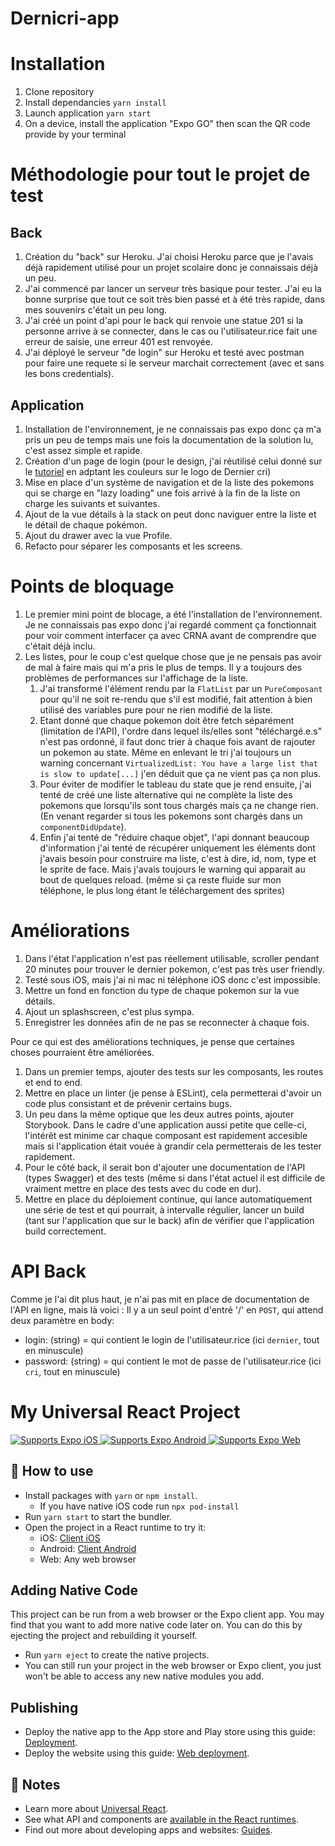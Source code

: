 # Dernicri-app

# Installation

1. Clone repository
2. Install dependancies `yarn install`
3. Launch application `yarn start`
4. On a device, install the application "Expo GO" then scan the QR code provide by your terminal

# Méthodologie pour tout le projet de test

## Back

1. Création du "back" sur Heroku. J'ai choisi Heroku parce que je l'avais déjà rapidement utilisé pour un projet scolaire donc je connaissais déjà un peu.
2. J'ai commencé par lancer un serveur très basique pour tester. J'ai eu la bonne surprise que tout ce soit très bien passé et à été très rapide, dans mes souvenirs c'était un peu long.
3. J'ai créé un point d'api pour le back qui renvoie une statue 201 si la personne arrive à se connecter, dans le cas ou l'utilisateur.rice fait une erreur de saisie, une erreur 401 est renvoyée.
4. J'ai déployé le serveur "de login" sur Heroku et testé avec postman pour faire une requete si le serveur marchait correctement (avec et sans les bons credentials).

## Application

1. Installation de l'environnement, je ne connaissais pas expo donc ça m'a pris un peu de temps mais une fois la documentation de la solution lu, c'est assez simple et rapide.
2. Création d'un page de login (pour le design, j'ai réutilisé celui donné sur le [tutoriel](https://code.tutsplus.com/tutorials/common-react-native-app-layouts-login-page--cms-27639) en adptant les couleurs sur le logo de Dernier cri)
3. Mise en place d'un système de navigation et de la liste des pokemons qui se charge en "lazy loading" une fois arrivé à la fin de la liste on charge les suivants et suivantes.
4. Ajout de la vue détails à la stack on peut donc naviguer entre la liste et le détail de chaque pokémon.
5. Ajout du drawer avec la vue Profile.
6. Refacto pour séparer les composants et les screens.

# Points de bloquage

1. Le premier mini point de blocage, a été l'installation de l'environnement. Je ne connaissais pas expo donc j'ai regardé comment ça fonctionnait pour voir comment interfacer ça avec CRNA avant de comprendre que c'était déjà inclu.
2. Les listes, pour le coup c'est quelque chose que je ne pensais pas avoir de mal à faire mais qui m'a pris le plus de temps. Il y a toujours des problèmes de performances sur l'affichage de la liste. 
   1. J'ai transformé l'élément rendu par la `FlatList` par un `PureComposant` pour qu'il ne soit re-rendu que s'il est modifié, fait attention à bien utilisé des variables pure pour ne rien modifié de la liste.
   2. Etant donné que chaque pokemon doit être fetch séparément (limitation de l'API), l'ordre dans lequel ils/elles sont "téléchargé.e.s" n'est pas ordonné, il faut donc trier à chaque fois avant de rajouter un pokemon au state. Même en enlevant le tri j'ai toujours un warning concernant `VirtualizedList: You have a large list that is slow to update[...]` j'en déduit que ça ne vient pas ça non plus.
   3. Pour éviter de modifier le tableau du state que je rend ensuite, j'ai tenté de créé une liste alternative qui ne complète la liste des pokemons que lorsqu'ils sont tous chargés mais ça ne change rien. (En venant regarder si tous les pokemons sont chargés dans un `componentDidUpdate`).
   4. Enfin j'ai tenté de "réduire chaque objet", l'api donnant beaucoup d'information j'ai tenté de récupérer uniquement les éléments dont j'avais besoin pour construire ma liste, c'est à dire, id, nom, type et le sprite de face. Mais j'avais toujours le warning qui apparait au bout de quelques reload. (même si ça reste fluide sur mon téléphone, le plus long étant le téléchargement des sprites)

# Améliorations

1. Dans l'état l'application n'est pas réellement utilisable, scroller pendant 20 minutes pour trouver le dernier pokemon, c'est pas très user friendly.
2. Testé sous iOS, mais j'ai ni mac ni téléphone iOS donc c'est impossible.
3. Mettre un fond en fonction du type de chaque pokemon sur la vue détails.
4. Ajout un splashscreen, c'est plus sympa.
5. Enregistrer les données afin de ne pas se reconnecter à chaque fois.

Pour ce qui est des améliorations techniques, je pense que certaines choses pourraient être améliorées.
1. Dans un premier temps, ajouter des tests sur les composants, les routes et end to end.
2. Mettre en place un linter (je pense à ESLint), cela permetterai d'avoir un code plus consistant et de prévenir certains bugs.
3. Un peu dans la même optique que les deux autres points, ajouter Storybook. Dans le cadre d'une application aussi petite que celle-ci, l'intérêt est minime car chaque composant est rapidement accesible mais si l'application était vouée à grandir cela permetterais de les tester rapidement.
4. Pour le côté back, il serait bon d'ajouter une documentation de l'API (types Swagger) et des tests (même si dans l'état actuel il est difficile de vraiment mettre en place des tests avec du code en dur).
5. Mettre en place du déploiement continue, qui lance automatiquement une série de test et qui pourrait, à intervalle régulier, lancer un build (tant sur l'application que sur le back) afin de vérifier que l'application build correctement.

# API Back

Comme je l'ai dit plus haut, je n'ai pas mit en place de documentation de l'API en ligne, mais là voici :
Il y a un seul point d'entré '/' en `POST`, qui attend deux paramètre en body:
- login: (string) = qui contient le login de l'utilisateur.rice (ici `dernier`, tout en minuscule)
- password: (string) = qui contient le mot de passe de l'utilisateur.rice (ici `cri`, tout en minuscule)

# My Universal React Project

<p>
  <!-- iOS -->
  <a href="https://itunes.apple.com/app/apple-store/id982107779">
    <img alt="Supports Expo iOS" longdesc="Supports Expo iOS" src="https://img.shields.io/badge/iOS-4630EB.svg?style=flat-square&logo=APPLE&labelColor=999999&logoColor=fff" />
  </a>
  <!-- Android -->
  <a href="https://play.google.com/store/apps/details?id=host.exp.exponent&referrer=blankexample">
    <img alt="Supports Expo Android" longdesc="Supports Expo Android" src="https://img.shields.io/badge/Android-4630EB.svg?style=flat-square&logo=ANDROID&labelColor=A4C639&logoColor=fff" />
  </a>
  <!-- Web -->
  <a href="https://docs.expo.io/workflow/web/">
    <img alt="Supports Expo Web" longdesc="Supports Expo Web" src="https://img.shields.io/badge/web-4630EB.svg?style=flat-square&logo=GOOGLE-CHROME&labelColor=4285F4&logoColor=fff" />
  </a>
</p>

## 🚀 How to use

- Install packages with `yarn` or `npm install`.
  - If you have native iOS code run `npx pod-install`
- Run `yarn start` to start the bundler.
- Open the project in a React runtime to try it:
  - iOS: [Client iOS](https://itunes.apple.com/app/apple-store/id982107779)
  - Android: [Client Android](https://play.google.com/store/apps/details?id=host.exp.exponent&referrer=blankexample)
  - Web: Any web browser

## Adding Native Code

This project can be run from a web browser or the Expo client app. You may find that you want to add more native code later on. You can do this by ejecting the project and rebuilding it yourself.

- Run `yarn eject` to create the native projects.
- You can still run your project in the web browser or Expo client, you just won't be able to access any new native modules you add.

## Publishing

- Deploy the native app to the App store and Play store using this guide: [Deployment](https://docs.expo.io/distribution/app-stores/).
- Deploy the website using this guide: [Web deployment](https://docs.expo.io/distribution/publishing-websites/).

## 📝 Notes

- Learn more about [Universal React](https://docs.expo.io/).
- See what API and components are [available in the React runtimes](https://docs.expo.io/versions/latest/).
- Find out more about developing apps and websites: [Guides](https://docs.expo.io/guides/).
